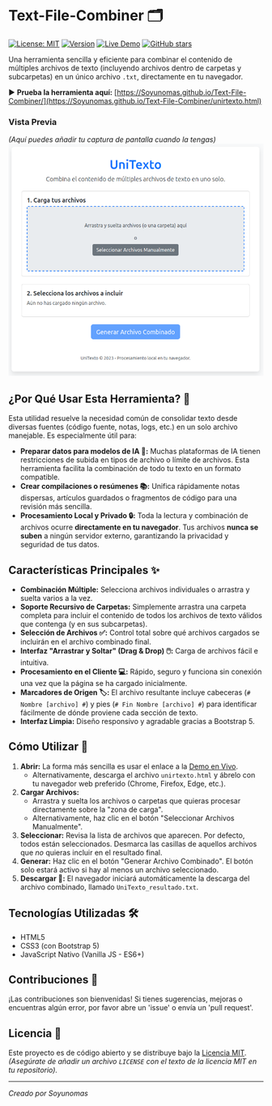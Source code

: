 # Text-File-Combiner 🗂️

[![License: MIT](https://img.shields.io/badge/License-MIT-yellow.svg)](https://opensource.org/licenses/MIT)
[![Version](https://img.shields.io/badge/Version-1.0.0-blue.svg)]()
[![Live Demo](https://img.shields.io/badge/Demo-En%20Vivo%20▶-brightgreen.svg)](https://Soyunomas.github.io/Text-File-Combiner/unirtexto.html)
[![GitHub stars](https://img.shields.io/github/stars/Soyunomas/Text-File-Combiner.svg?style=social)](https://github.com/Soyunomas/Text-File-Combiner/stargazers)

Una herramienta sencilla y eficiente para combinar el contenido de múltiples archivos de texto (incluyendo archivos dentro de carpetas y subcarpetas) en un único archivo `.txt`, directamente en tu navegador.

▶️ **Prueba la herramienta aquí:** [https://Soyunomas.github.io/Text-File-Combiner/](https://Soyunomas.github.io/Text-File-Combiner/unirtexto.html) 

### Vista Previa

*(Aquí puedes añadir tu captura de pantalla cuando la tengas)*
![Captura de pantalla de Text-File-Combiner](screenshot.png)

## ¿Por Qué Usar Esta Herramienta? 🤔

Esta utilidad resuelve la necesidad común de consolidar texto desde diversas fuentes (código fuente, notas, logs, etc.) en un solo archivo manejable. Es especialmente útil para:

*   **Preparar datos para modelos de IA 🧠:** Muchas plataformas de IA tienen restricciones de subida en tipos de archivo o límite de archivos. Esta herramienta facilita la combinación de todo tu texto en un formato compatible.
*   **Crear compilaciones o resúmenes 📚:** Unifica rápidamente notas dispersas, artículos guardados o fragmentos de código para una revisión más sencilla.
*   **Procesamiento Local y Privado 🔒:** Toda la lectura y combinación de archivos ocurre **directamente en tu navegador**. Tus archivos **nunca se suben** a ningún servidor externo, garantizando la privacidad y seguridad de tus datos.

## Características Principales ✨

*   **Combinación Múltiple:** Selecciona archivos individuales o arrastra y suelta varios a la vez.
*   **Soporte Recursivo de Carpetas:** Simplemente arrastra una carpeta completa para incluir el contenido de todos los archivos de texto válidos que contenga (y en sus subcarpetas).
*   **Selección de Archivos ✅:** Control total sobre qué archivos cargados se incluirán en el archivo combinado final.
*   **Interfaz "Arrastrar y Soltar" (Drag & Drop) 🖱️:** Carga de archivos fácil e intuitiva.
*   **Procesamiento en el Cliente 💻:** Rápido, seguro y funciona sin conexión una vez que la página se ha cargado inicialmente.
*   **Marcadores de Origen 🏷️:** El archivo resultante incluye cabeceras (`# Nombre [archivo] #`) y pies (`# Fin Nombre [archivo] #`) para identificar fácilmente de dónde proviene cada sección de texto.
*   **Interfaz Limpia:** Diseño responsivo y agradable gracias a Bootstrap 5.

## Cómo Utilizar 🚀

1.  **Abrir:** La forma más sencilla es usar el enlace a la [Demo en Vivo](https://Soyunomas.github.io/Text-File-Combiner/unirtexto.html).
    *   Alternativamente, descarga el archivo `unirtexto.html` y ábrelo con tu navegador web preferido (Chrome, Firefox, Edge, etc.).
2.  **Cargar Archivos:**
    *   Arrastra y suelta los archivos o carpetas que quieras procesar directamente sobre la "zona de carga".
    *   Alternativamente, haz clic en el botón "Seleccionar Archivos Manualmente".
3.  **Seleccionar:** Revisa la lista de archivos que aparecen. Por defecto, todos están seleccionados. Desmarca las casillas de aquellos archivos que *no* quieras incluir en el resultado final.
4.  **Generar:** Haz clic en el botón "Generar Archivo Combinado". El botón solo estará activo si hay al menos un archivo seleccionado.
5.  **Descargar 💾:** El navegador iniciará automáticamente la descarga del archivo combinado, llamado `UniTexto_resultado.txt`.

## Tecnologías Utilizadas 🛠️

*   HTML5
*   CSS3 (con Bootstrap 5)
*   JavaScript Nativo (Vanilla JS - ES6+)

## Contribuciones 🤝

¡Las contribuciones son bienvenidas! Si tienes sugerencias, mejoras o encuentras algún error, por favor abre un 'issue' o envía un 'pull request'.

## Licencia 📄

Este proyecto es de código abierto y se distribuye bajo la [Licencia MIT](LICENSE). *(Asegúrate de añadir un archivo `LICENSE` con el texto de la licencia MIT en tu repositorio).*

---
*Creado por Soyunomas*
